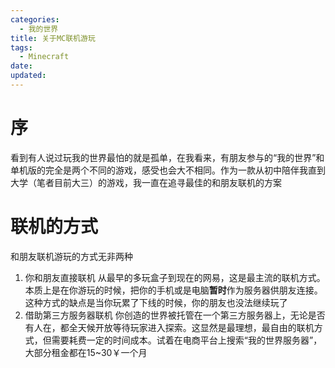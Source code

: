 ```yaml
---
categories:
  - 我的世界
title: 关于MC联机游玩
tags:
  - Minecraft
date:
updated:
---
```

# 序
看到有人说过玩我的世界最怕的就是孤单，在我看来，有朋友参与的“我的世界”和单机版的完全是两个不同的游戏，感受也会大不相同。作为一款从初中陪伴我直到大学（笔者目前大三）的游戏，我一直在追寻最佳的和朋友联机的方案

# 联机的方式
和朋友联机游玩的方式无非两种
1. 你和朋友直接联机
   从最早的多玩盒子到现在的网易，这是最主流的联机方式。本质上是在你游玩的时候，把你的手机或是电脑**暂时**作为服务器供朋友连接。这种方式的缺点是当你玩累了下线的时候，你的朋友也没法继续玩了
2. 借助第三方服务器联机
   你创造的世界被托管在一个第三方服务器上，无论是否有人在，都全天候开放等待玩家进入探索。这显然是最理想，最自由的联机方式，但需要耗费一定的时间成本。试着在电商平台上搜索“我的世界服务器”，大部分租金都在15~30￥一个月
   


